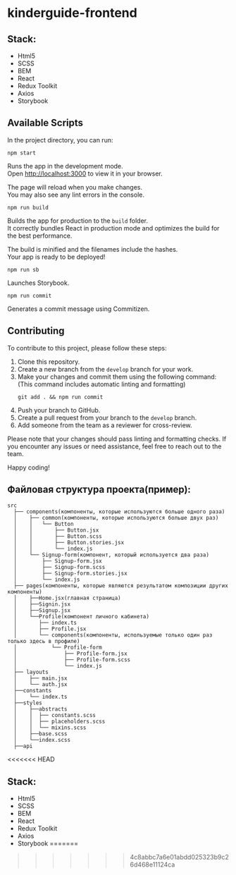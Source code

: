 # kinderguide-frontend

## Stack:

- Html5
- SCSS
- BEM
- React
- Redux Toolkit
- Axios
- Storybook

## Available Scripts

In the project directory, you can run:

```
npm start
```

Runs the app in the development mode.\
Open [http://localhost:3000](http://localhost:3000) to view it in your browser.

The page will reload when you make changes.\
You may also see any lint errors in the console.

```
npm run build
```

Builds the app for production to the `build` folder.\
It correctly bundles React in production mode and optimizes the build for the best performance.

The build is minified and the filenames include the hashes.\
Your app is ready to be deployed!

```
npm run sb
```

Launches Storybook.

```
npm run commit
```

Generates a commit message using Commitizen.

## Contributing

To contribute to this project, please follow these steps:

1. Clone this repository.
2. Create a new branch from the `develop` branch for your work.
3. Make your changes and commit them using the following command:
   (This command includes automatic linting and formatting)
   ```
   git add . && npm run commit
   ```
4. Push your branch to GitHub.
5. Create a pull request from your branch to the `develop` branch.
6. Add someone from the team as a reviewer for cross-review.

Please note that your changes should pass linting and formatting checks. If you encounter any issues or need assistance, feel free to reach out to the team.

Happy coding!

## Файловая структура проекта(пример):

```
src
  ├── components(компоненты, которые используются больше одного раза)
  │    ├── common(компоненты, которые используются больше двух раз)
  │    │   └── Button
  │    │       ├── Button.jsx
  │    │       ├── Button.scss
  │    │       ├── Button.stories.jsx
  │    │       └── index.js
  │    └── Signup-form(компонент, который используется два раза)
  │        ├── Signup-form.jsx
  │        ├── Signup-form.scss
  │        ├── Signup-form.stories.jsx
  │        └── index.js
  ├── pages(компоненты, которые являются результатом композиции других компоненты)
  │    ├──Home.jsx(главная страница)
  │    ├──Signin.jsx
  │    ├──Signup.jsx
  │    └──Profile(компонент личного кабинета)
  │       ├── index.ts
  │       ├── Profile.jsx
  │       └── components(компоненты, используемые только один раз только здесь в профиле)
  │           └── Profile-form
  │               ├── Profile-form.jsx
  │               ├── Profile-form.scss
  │               └── index.js
  ├── layouts
  │    ├── main.jsx
  │    └── auth.jsx
  ├──constants
  │    └── index.ts
  ├──styles
  │    ├──abstracts
  │    │  ├── constants.scss
  │    │  ├── placeholders.scss
  │    │  └── mixins.scss
  │    ├──base.scss
  │    └──index.scss
  ├──api
```
<<<<<<< HEAD


## Stack:

- Html5
- SCSS
- BEM
- React
- Redux Toolkit
- Axios
- Storybook
=======
>>>>>>> 4c8abbc7a6e01abdd025323b9c26d468e11124ca
